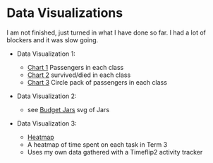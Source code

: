# Data Visualizations

I am not finished, just turned in what I have done so far.  I had a lot of blockers and it was slow going.
- Data Visualization 1:
    - [Chart 1](titanic-bar/index.html) Passengers in each class
    - [Chart 2](titanic-bar/index-2.html) survived/died in each class
    - [Chart 3](titanic-hierarchy/index.html) Circle pack of passengers in each class

- Data Visualization 2:
    - see [Budget Jars](https://github.com/paloma-vm/budget-jars-responsive/blob/main/index.html) svg of Jars

- Data Visualization 3:
    - [Heatmap](heatmap/index.html) 
    - A heatmap of time spent on each task in Term 3
    - Uses my own data gathered with a Timeflip2 activity tracker
